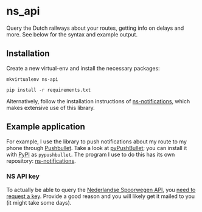 ns_api
======

Query the Dutch railways about your routes, getting info on delays and more. See below for the syntax and example output.

## Installation


Create a new virtual-env and install the necessary packages:

```
mkvirtualenv ns-api

pip install -r requirements.txt
```

Alternatively, follow the installation instructions of [ns-notifications](https://github.com/aquatix/ns-notifications), which makes extensive use of this library.


## Example application

For example, I use the library to push notifications about my route to my phone through [Pushbullet](http://pushbullet.com). Take a look at [pyPushBullet](https://github.com/Azelphur/pyPushBullet); you can install it with [PyPI](https://pypi.python.org/pypi) as `pypushbullet`. The program I use to do this has its own repository: [ns-notifications](https://github.com/aquatix/ns-notifications).


### NS API key

To actually be able to query the [Nederlandse Spoorwegen API](http://www.ns.nl/api/api), you [need to request a key](https://www.ns.nl/ews-aanvraagformulier/). Provide a good reason and you will likely get it mailed to you (it might take some days).
